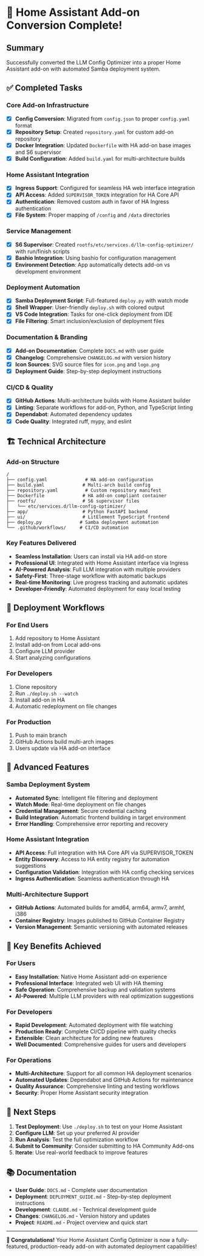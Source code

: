 # 🎉 Home Assistant Add-on Conversion Complete!

## Summary

Successfully converted the LLM Config Optimizer into a proper Home Assistant add-on with automated Samba deployment system.

## ✅ Completed Tasks

### Core Add-on Infrastructure
- [x] **Config Conversion**: Migrated from `config.json` to proper `config.yaml` format
- [x] **Repository Setup**: Created `repository.yaml` for custom add-on repository
- [x] **Docker Integration**: Updated `Dockerfile` with HA add-on base images and S6 supervisor
- [x] **Build Configuration**: Added `build.yaml` for multi-architecture builds

### Home Assistant Integration
- [x] **Ingress Support**: Configured for seamless HA web interface integration
- [x] **API Access**: Added `SUPERVISOR_TOKEN` integration for HA Core API
- [x] **Authentication**: Removed custom auth in favor of HA Ingress authentication
- [x] **File System**: Proper mapping of `/config` and `/data` directories

### Service Management
- [x] **S6 Supervisor**: Created `rootfs/etc/services.d/llm-config-optimizer/` with run/finish scripts
- [x] **Bashio Integration**: Using bashio for configuration management
- [x] **Environment Detection**: App automatically detects add-on vs development environment

### Deployment Automation
- [x] **Samba Deployment Script**: Full-featured `deploy.py` with watch mode
- [x] **Shell Wrapper**: User-friendly `deploy.sh` with colored output
- [x] **VS Code Integration**: Tasks for one-click deployment from IDE
- [x] **File Filtering**: Smart inclusion/exclusion of deployment files

### Documentation & Branding
- [x] **Add-on Documentation**: Complete `DOCS.md` with user guide
- [x] **Changelog**: Comprehensive `CHANGELOG.md` with version history
- [x] **Icon Sources**: SVG source files for `icon.png` and `logo.png`
- [x] **Deployment Guide**: Step-by-step deployment instructions

### CI/CD & Quality
- [x] **GitHub Actions**: Multi-architecture builds with Home Assistant builder
- [x] **Linting**: Separate workflows for add-on, Python, and TypeScript linting
- [x] **Dependabot**: Automated dependency updates
- [x] **Code Quality**: Integrated ruff, mypy, and eslint

## 🏗️ Technical Architecture

### Add-on Structure
```
/
├── config.yaml              # HA add-on configuration
├── build.yaml              # Multi-arch build config
├── repository.yaml          # Custom repository manifest
├── Dockerfile              # HA add-on compliant container
├── rootfs/                 # S6 supervisor files
│   └── etc/services.d/llm-config-optimizer/
├── app/                    # Python FastAPI backend
├── ui/                     # LitElement TypeScript frontend
├── deploy.py              # Samba deployment automation
└── .github/workflows/     # CI/CD automation
```

### Key Features Delivered
- **Seamless Installation**: Users can install via HA add-on store
- **Professional UI**: Integrated with Home Assistant interface via Ingress
- **AI-Powered Analysis**: Full LLM integration with multiple providers
- **Safety-First**: Three-stage workflow with automatic backups
- **Real-time Monitoring**: Live progress tracking and automatic updates
- **Developer-Friendly**: Automated deployment for easy local testing

## 🚀 Deployment Workflows

### For End Users
1. Add repository to Home Assistant
2. Install add-on from Local add-ons
3. Configure LLM provider
4. Start analyzing configurations

### For Developers
1. Clone repository
2. Run `./deploy.sh --watch`
3. Install add-on in HA
4. Automatic redeployment on file changes

### For Production
1. Push to main branch
2. GitHub Actions build multi-arch images
3. Users update via HA add-on interface

## 🔧 Advanced Features

### Samba Deployment System
- **Automated Sync**: Intelligent file filtering and deployment
- **Watch Mode**: Real-time deployment on file changes
- **Credential Management**: Secure credential caching
- **Build Integration**: Automatic frontend building in target environment
- **Error Handling**: Comprehensive error reporting and recovery

### Home Assistant Integration
- **API Access**: Full integration with HA Core API via SUPERVISOR_TOKEN
- **Entity Discovery**: Access to HA entity registry for automation suggestions
- **Configuration Validation**: Integration with HA config checking services
- **Ingress Authentication**: Seamless authentication through HA

### Multi-Architecture Support
- **GitHub Actions**: Automated builds for amd64, arm64, armv7, armhf, i386
- **Container Registry**: Images published to GitHub Container Registry
- **Version Management**: Semantic versioning with automated releases

## 🎯 Key Benefits Achieved

### For Users
- **Easy Installation**: Native Home Assistant add-on experience
- **Professional Interface**: Integrated web UI with HA theming
- **Safe Operation**: Comprehensive backup and validation systems
- **AI-Powered**: Multiple LLM providers with real optimization suggestions

### For Developers
- **Rapid Development**: Automated deployment with file watching
- **Production Ready**: Complete CI/CD pipeline with quality checks
- **Extensible**: Clean architecture for adding new features
- **Well Documented**: Comprehensive guides for users and developers

### For Operations
- **Multi-Architecture**: Support for all common HA deployment scenarios
- **Automated Updates**: Dependabot and GitHub Actions for maintenance
- **Quality Assurance**: Comprehensive linting and testing workflows
- **Security**: Proper Home Assistant security integration

## 🔮 Next Steps

1. **Test Deployment**: Use `./deploy.sh` to test on your Home Assistant
2. **Configure LLM**: Set up your preferred AI provider
3. **Run Analysis**: Test the full optimization workflow
4. **Submit to Community**: Consider submitting to HA Community Add-ons
5. **Iterate**: Use real-world feedback to improve features

## 📚 Documentation

- **User Guide**: `DOCS.md` - Complete user documentation
- **Deployment**: `DEPLOYMENT_GUIDE.md` - Step-by-step deployment instructions
- **Development**: `CLAUDE.md` - Technical development guide
- **Changes**: `CHANGELOG.md` - Version history and updates
- **Project**: `README.md` - Project overview and quick start

---

**🎊 Congratulations!** Your Home Assistant Config Optimizer is now a fully-featured, production-ready add-on with automated deployment capabilities!
